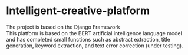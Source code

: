 # Intelligent-creative-platform
The project is based on the Django Framework<br />
This platform is based on the BERT artificial intelligence language model and has completed small functions such as abstract extraction, title generation, keyword extraction, and text error correction (under testing).


